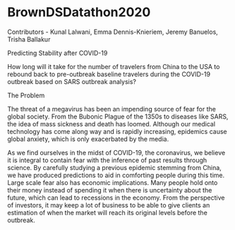 # BrownDSDatathon2020
Contributors - Kunal Lalwani, Emma Dennis-Knieriem, Jeremy Banuelos, Trisha Ballakur


Predicting Stability after COVID-19

How long will it take for the number of travelers from China to the USA to rebound back to pre-outbreak baseline travelers during the COVID-19 outbreak based on SARS outbreak analysis?


The Problem 

The threat of a megavirus has been an impending source of fear for the global society. From the Bubonic Plague of the 1350s to diseases like SARS, the idea of mass sickness and death has loomed. Although our medical technology has come along way and is rapidly increasing, epidemics cause global anxiety, which is only exacerbated by the media.

As we find ourselves in the midst of COVID-19, the coronavirus, we believe it is integral to contain fear with the inference of past results through science. By carefully studying a previous epidemic stemming from China, we have produced predictions to aid in comforting people during this time. Large scale fear also has economic implications. Many people hold onto their money instead of spending it when there is uncertainty about the future, which can lead to recessions in the economy. From the perspective of investors, it may keep a lot of business to be able to give clients an estimation of when the market will reach its original levels before the outbreak.
